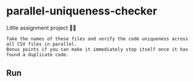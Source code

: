 # parallel-uniqueness-checker
Little assignment project ✍🏻

```
Take the names of these files and verify the code uniqueness across all CSV files in parallel. 
Bonus points if you can make it immediately stop itself once it has found a duplicate code. 
```

## Run